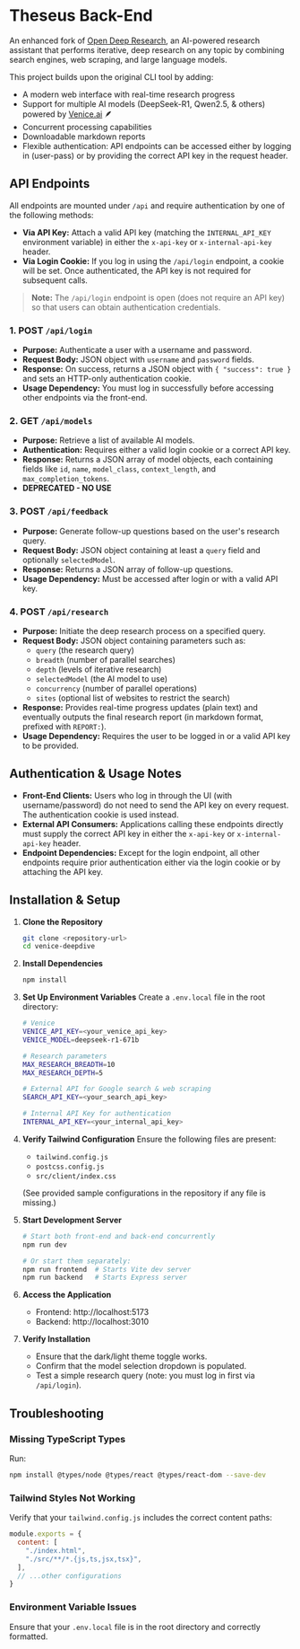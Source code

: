 # Theseus Back-End

An enhanced fork of [Open Deep Research](https://github.com/dzhng/deep-research), an AI-powered research assistant that performs iterative, deep research on any topic by combining search engines, web scraping, and large language models.

This project builds upon the original CLI tool by adding:
- A modern web interface with real-time research progress
- Support for multiple AI models (DeepSeek-R1, Qwen2.5, & others) powered by [Venice.ai](https://venice.ai/) 🪶
- Concurrent processing capabilities
- Downloadable markdown reports
- Flexible authentication: API endpoints can be accessed either by logging in (user-pass) or by providing the correct API key in the request header.

## API Endpoints

All endpoints are mounted under `/api` and require authentication by one of the following methods:
- **Via API Key:** Attach a valid API key (matching the `INTERNAL_API_KEY` environment variable) in either the `x-api-key` or `x-internal-api-key` header.
- **Via Login Cookie:** If you log in using the `/api/login` endpoint, a cookie will be set. Once authenticated, the API key is not required for subsequent calls.

> **Note:** The `/api/login` endpoint is open (does not require an API key) so that users can obtain authentication credentials.

### 1. **POST `/api/login`**
- **Purpose:** Authenticate a user with a username and password.
- **Request Body:** JSON object with `username` and `password` fields.
- **Response:** On success, returns a JSON object with `{ "success": true }` and sets an HTTP-only authentication cookie.
- **Usage Dependency:** You must log in successfully before accessing other endpoints via the front-end.

### 2. **GET `/api/models`**
- **Purpose:** Retrieve a list of available AI models.
- **Authentication:** Requires either a valid login cookie or a correct API key.
- **Response:** Returns a JSON array of model objects, each containing fields like `id`, `name`, `model_class`, `context_length`, and `max_completion_tokens`.
- **DEPRECATED - NO USE**

### 3. **POST `/api/feedback`**
- **Purpose:** Generate follow-up questions based on the user's research query.
- **Request Body:** JSON object containing at least a `query` field and optionally `selectedModel`.
- **Response:** Returns a JSON array of follow-up questions.
- **Usage Dependency:** Must be accessed after login or with a valid API key.

### 4. **POST `/api/research`**
- **Purpose:** Initiate the deep research process on a specified query.
- **Request Body:** JSON object containing parameters such as:
  - `query` (the research query)
  - `breadth` (number of parallel searches)
  - `depth` (levels of iterative research)
  - `selectedModel` (the AI model to use)
  - `concurrency` (number of parallel operations)
  - `sites` (optional list of websites to restrict the search)
- **Response:** Provides real-time progress updates (plain text) and eventually outputs the final research report (in markdown format, prefixed with `REPORT:`).
- **Usage Dependency:** Requires the user to be logged in or a valid API key to be provided.

## Authentication & Usage Notes

- **Front-End Clients:** Users who log in through the UI (with username/password) do not need to send the API key on every request. The authentication cookie is used instead.
- **External API Consumers:** Applications calling these endpoints directly must supply the correct API key in either the `x-api-key` or `x-internal-api-key` header.
- **Endpoint Dependencies:** Except for the login endpoint, all other endpoints require prior authentication either via the login cookie or by attaching the API key.

## Installation & Setup

1. **Clone the Repository**
   ```bash
   git clone <repository-url>
   cd venice-deepdive
   ```

2. **Install Dependencies**
   ```bash
   npm install
   ```

3. **Set Up Environment Variables**
   Create a `.env.local` file in the root directory:
   ```bash
   # Venice
   VENICE_API_KEY=<your_venice_api_key>
   VENICE_MODEL=deepseek-r1-671b
   
   # Research parameters
   MAX_RESEARCH_BREADTH=10
   MAX_RESEARCH_DEPTH=5
   
   # External API for Google search & web scraping
   SEARCH_API_KEY=<your_search_api_key>
   
   # Internal API Key for authentication
   INTERNAL_API_KEY=<your_internal_api_key>
   ```

4. **Verify Tailwind Configuration**
   Ensure the following files are present:
   - `tailwind.config.js`
   - `postcss.config.js`
   - `src/client/index.css`
   
   (See provided sample configurations in the repository if any file is missing.)

5. **Start Development Server**
   ```bash
   # Start both front-end and back-end concurrently
   npm run dev

   # Or start them separately:
   npm run frontend  # Starts Vite dev server
   npm run backend   # Starts Express server
   ```

6. **Access the Application**
   - Frontend: http://localhost:5173
   - Backend: http://localhost:3010

7. **Verify Installation**
   - Ensure that the dark/light theme toggle works.
   - Confirm that the model selection dropdown is populated.
   - Test a simple research query (note: you must log in first via `/api/login`).

## Troubleshooting

### Missing TypeScript Types
Run:
```bash
npm install @types/node @types/react @types/react-dom --save-dev
```

### Tailwind Styles Not Working
Verify that your `tailwind.config.js` includes the correct content paths:
```javascript
module.exports = {
  content: [
    "./index.html",
    "./src/**/*.{js,ts,jsx,tsx}",
  ],
  // ...other configurations
}
```

### Environment Variable Issues
Ensure that your `.env.local` file is in the root directory and correctly formatted.
